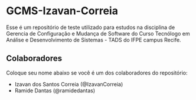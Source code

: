 # GCMS-Izavan-Correia
Esse é um repositório de teste utilizado para estudos na disciplina de Gerencia de Configuração e Mudança de Software do Curso Tecnólogo em Análise e Desenvolvimento de Sistemas - TADS do IFPE campus Recife.

## Colaboradores
Coloque seu nome abaixo se você é um dos colaboradores do repositório:
* Izavan dos Santos Correia (@IzavanCorreia)
* Ramide Dantas (@ramidedantas)
